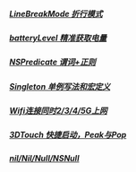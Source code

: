 ##### [LineBreakMode 折行模式](https://github.com/starainDou/DDYKnowledge/blob/master/UIKit/LineBreakMode.md)
##### [batteryLevel 精准获取电量](https://github.com/starainDou/DDYKnowledge/blob/master/UIKit/batteryLevel.md)
##### [NSPredicate 谓词+正则](https://github.com/starainDou/DDYKnowledge/blob/master/Foundation/NSPredicate.md)
##### [Singleton 单例写法和宏定义](https://github.com/starainDou/DDYKnowledge/blob/master/Foundation/Singleton.md)
##### [Wifi连接同时2/3/4/5G上网](https://github.com/starainDou/DDYKnowledge/blob/master/Others/Wifi.md)
##### [3DTouch 快捷启动，Peak与Pop](https://github.com/starainDou/DDYKnowledge/blob/master/Others/3DTouch.md)
##### [nil/Nil/Null/NSNull](https://github.com/starainDou/DDYKnowledge/blob/master/Others/nil_Nil_Null_NSNull.md)
